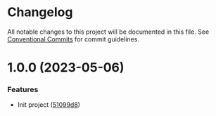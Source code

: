 # Changelog

All notable changes to this project will be documented in this file. See
[Conventional Commits](https://conventionalcommits.org) for commit guidelines.

# 1.0.0 (2023-05-06)


### Features

* Init project ([51099d8](https://github.com/stenic/kubectl-resource-report/commit/51099d8362ddd7e244ef3eb0066dea55840b31c7))
